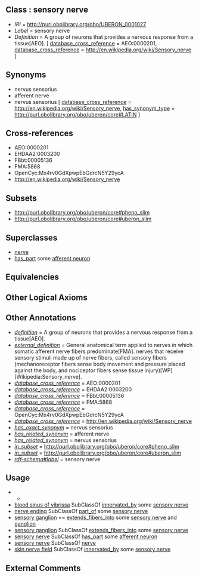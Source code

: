 
## Class : sensory nerve

 * *IRI* = http://purl.obolibrary.org/obo/UBERON_0001027
 * *Label* = sensory nerve
 * *Definition* = A group of neurons that provides a nervous response from a tissue[AEO]. [ [database_cross_reference](../../ef/oboInOwl#hasDbXref.md) = AEO:0000201, [database_cross_reference](../../ef/oboInOwl#hasDbXref.md) = http://en.wikipedia.org/wiki/Sensory_nerve ]

## Synonyms

 * nervus sensorius
 * afferent nerve
 * nervus sensorius [ [database_cross_reference](../../ef/oboInOwl#hasDbXref.md) = http://en.wikipedia.org/wiki/Sensory_nerve, [has_synonym_type](../../pe/oboInOwl#hasSynonymType.md) = http://purl.obolibrary.org/obo/uberon/core#LATIN ]

## Cross-references

 * AEO:0000201
 * EHDAA2:0003200
 * FBbt:00005136
 * FMA:5868
 * OpenCyc:Mx4rv0GdXpwpEbGdrcN5Y29ycA
 * http://en.wikipedia.org/wiki/Sensory_nerve

## Subsets

 * http://purl.obolibrary.org/obo/uberon/core#pheno_slim
 * http://purl.obolibrary.org/obo/uberon/core#uberon_slim

## Superclasses

 * [nerve](../../UBERON/21/UBERON_0001021.md)
 * [has_part](../../BFO/51/BFO_0000051.md) some [afferent neuron](../../CL/26/CL_0000526.md)

## Equivalencies


## Other Logical Axioms


## Other Annotations

 * *[definition](../../IAO/15/IAO_0000115.md)* = A group of neurons that provides a nervous response from a tissue[AEO].
 * *[external_definition](../../UBPROP/01/UBPROP_0000001.md)* = General anatomical term applied to nerves in which somatic afferent nerve fibers predominate[FMA]. nerves that receive sensory stimuli made up of nerve fibers, called sensory fibers (mechanoreceptor fibers sense body movement and pressure placed against the body, and nociceptor fibers sense tissue injury)[WP][Wikipedia:Sensory_nerve].
 * *[database_cross_reference](../../ef/oboInOwl#hasDbXref.md)* = AEO:0000201
 * *[database_cross_reference](../../ef/oboInOwl#hasDbXref.md)* = EHDAA2:0003200
 * *[database_cross_reference](../../ef/oboInOwl#hasDbXref.md)* = FBbt:00005136
 * *[database_cross_reference](../../ef/oboInOwl#hasDbXref.md)* = FMA:5868
 * *[database_cross_reference](../../ef/oboInOwl#hasDbXref.md)* = OpenCyc:Mx4rv0GdXpwpEbGdrcN5Y29ycA
 * *[database_cross_reference](../../ef/oboInOwl#hasDbXref.md)* = http://en.wikipedia.org/wiki/Sensory_nerve
 * *[has_exact_synonym](../../ym/oboInOwl#hasExactSynonym.md)* = nervus sensorius
 * *[has_related_synonym](../../ym/oboInOwl#hasRelatedSynonym.md)* = afferent nerve
 * *[has_related_synonym](../../ym/oboInOwl#hasRelatedSynonym.md)* = nervus sensorius
 * *[in_subset](../../et/oboInOwl#inSubset.md)* = http://purl.obolibrary.org/obo/uberon/core#pheno_slim
 * *[in_subset](../../et/oboInOwl#inSubset.md)* = http://purl.obolibrary.org/obo/uberon/core#uberon_slim
 * *[rdf-schema#label](../../el/rdf-schema#label.md)* = sensory nerve

## Usage

 * -
 * [blood sinus of vibrissa](../../UBERON/41/UBERON_0034941.md) SubClassOf [innervated_by](../../RO/05/RO_0002005.md) some [sensory nerve](../../UBERON/27/UBERON_0001027.md)
 * [nerve ending](../../UBERON/53/UBERON_0012453.md) SubClassOf [part_of](../../BFO/50/BFO_0000050.md) some [sensory nerve](../../UBERON/27/UBERON_0001027.md)
 * [sensory ganglion](../../UBERON/00/UBERON_0001800.md) == [extends_fibers_into](../../core#extends/to/core#extends_fibers_into.md) some [sensory nerve](../../UBERON/27/UBERON_0001027.md) and [ganglion](../../UBERON/45/UBERON_0000045.md)
 * [sensory ganglion](../../UBERON/00/UBERON_0001800.md) SubClassOf [extends_fibers_into](../../core#extends/to/core#extends_fibers_into.md) some [sensory nerve](../../UBERON/27/UBERON_0001027.md)
 * [sensory nerve](../../UBERON/27/UBERON_0001027.md) SubClassOf [has_part](../../BFO/51/BFO_0000051.md) some [afferent neuron](../../CL/26/CL_0000526.md)
 * [sensory nerve](../../UBERON/27/UBERON_0001027.md) SubClassOf [nerve](../../UBERON/21/UBERON_0001021.md)
 * [skin nerve field](../../UBERON/21/UBERON_0007121.md) SubClassOf [innervated_by](../../RO/05/RO_0002005.md) some [sensory nerve](../../UBERON/27/UBERON_0001027.md)

## External Comments

